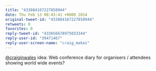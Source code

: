 ```yaml
---
title: "433884167227858944"
date: Thu Feb 13 08:43:41 +0000 2014
original-tweet-id: "433884167227858944"
retweets: 0
favorites: 0
reply-tweet-id: "433656678975033344"
reply-user-id: "39471467"
reply-user-screen-name: "craig_makes"
---
```

<a href="https://twitter.com/craiginwales">@craiginwales</a> idea: Web conference diary for organisers / attendees showing world wide events?
